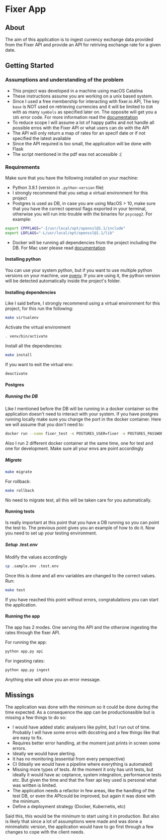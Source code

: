 # Fixer App

## About
The aim of this application is to ingest currency exchange data provided from the Fixer API and provide an API for retriving exchange rate for a given date.

## Getting Started

### Assumptions and understanding of the problem

- This project was developed in a machine using macOS Catalina
- These instructions assume you are working on a unix based system.
- Since I used a free membership for interacting with fixer.io API, The key `base` is NOT used on retrieving currencies and it will be limited to `EUR` with as many `symbols` as specified later on. The opposite will get you a `105` error code. For more information read the [documentation](https://fixer.io/documentation) 
- To reduce scope I will assume a lot of happy paths and not handle all possible erros with the Fixer API or what users can do with the API
- The API will only return a map of rates for an specif date or if not specified the latest available
- Since the API required is too small, the application will be done with Flask
- The script mentioned in the pdf was not accessible :(

### Requirements

Make sure that you have the following installed on your machine:

- Python 3.8.1 (version in `.python-version` file)
- I strongly recommend that you setup a virtual environment for this project
- Postgres is used as DB, in case you are using MacOS > 10, make sure that you have the correct openssl flags exported in your terminal, otherwise you will run into trouble with the binaries for `psycopg2`. For example:
```bash
export CPPFLAGS="-I/usr/local/opt/openssl@1.1/include"
export LDFLAGS="-L/usr/local/opt/openssl@1.1/lib"
```
- Docker will be running all dependencies from the project including the DB. For Mac user please read [documentation](https://docs.docker.com/docker-for-mac/)

#### Installing python

You can use your system python, but if you want to use multiple python versions on your machine, use [pyenv](https://github.com/pyenv/pyenv). If you are using it, the python version will be detected automatically inside the project's folder.

#### Installing dependencies

Like I said before, I strongly recommend using a virtual environment for this project, for this run the following:

```bash
make virtualenv
```

Activate the virtual environment
```bash
. venv/bin/activate
```

Install all the dependencies:
```bash
make install
```

If you want to exit the virtual env:
```bash
deactivate
```

#### Postgres

##### Running the DB
Like I mentioned before the DB will be running in a docker container so the application doesn't need to interact with your system. If you have postgres running locally make sure you change the port in the docker container. Here we will assume that you don't need to:

```bash
docker run --name fixer_test -e POSTGRES_USER=fixer -e POSTGRES_PASSWORD=fixer -e POSTGRES_DB=fixer_test -p 5434:5432 -d postgres:12.1
```

Also I run 2 different docker container at the same time, one for test and one for development. Make sure all your envs are point accordingly
##### Migrate

```bash
make migrate
```

For rollback:
```bash
make rollback
```

No need to migrate test, all this will be taken care for you automatically.

#### Running tests

Is really important at this point that you have a DB running so you can point the test to. The previous point gives you an example of how to do it. Now you need to set up your testing environment.

##### Setup .test.env

Modify the values accordingly
```bash
cp .sample.env .test.env
```

Once this is done and all env variables are changed to the correct values. Run:
```bash
make test
```

If you have reached this point without errors, congratulations you can start the application.


#### Running the app

The app has 2 modes. One serving the API and the otherone ingesting the rates through the fixer API.

For running the app:
```bash
python app.py api
```

For ingesting rates:
```bash
python app.py ingest
```

Anything else will show you an error message.

## Missings

The application was done with the minimum so it could be done during the time expected. As a consequence the app can be productionasible but is missing a few things to do so:
- I would have added static analysers like pylint, but I run out of time. Probably I will have some erros with docstring and a few things like that are easy to fix.
- Requires better error handling, at the moment just prints in screen some errors.
- Ideally we would have alerting.
- It has no monitoring (essential from every perspective)
- CI (Ideally we would have a pipeline where everything is automated)
- Missing more types of tests. At the moment it only has unit tests, but ideally it would have ac ceptance, system integration, performance tests etc. But given the time and that the fixer api key used is personal what was written is limited.
- The application needs a refactor in few areas, like the handling of the test DB, or even the APIcould be improved, but again it was done with the minimum.
- Define a deployment strategy (Docker, Kubernetis, etc)

Said this, this would be the minimum to start using it in production. But also is likely that since a lot of assumptions were made and was done a minimalistic version, the application would have to go first through a few changes to cope with the client needs.
